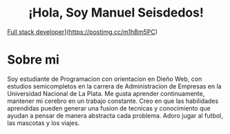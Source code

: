 ## <h1 align="center"> ¡Hola, Soy Manuel Seisdedos! </h1>

[Full stack developer](https://i.postimg.cc/Znxn5kZ7/FULL-STACK-DEVELOPER-1.png)](https://postimg.cc/m1hBm5PC)

# Sobre mi

Soy estudiante de Programacion con orientacion en Dieño Web, con estudios semicompletos en la carrera de Administracion de Empresas en la Universidad Nacional de La Plata. Me gusta aprender continuamente, mantener mi cerebro en un trabajo constante. Creo en que las habilidades aprendidas pueden generar una fusion de tecnicas y conocimiento que ayudan a pensar de manera abstracta cada problema. Adoro jugar al futbol, las mascotas y los viajes. 
